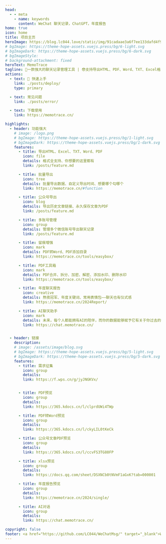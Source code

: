 ```yaml
---
head:
  - - meta
    - name: keywords
      content: WeChat 聊天记录，ChatGPT，年度报告
home: true
icon: home
title: 项目主页
heroImage: https://blog.lc044.love/static/img/91cadaae3a6f7ee133dafd4f9b5d8680.logo.webp
# bgImage: https://theme-hope-assets.vuejs.press/bg/6-light.svg
# bgImageDark: https://theme-hope-assets.vuejs.press/bg/6-dark.svg
# bgImageStyle:
# background-attachment: fixed
heroText: MemoTrace
tagline: 🧩一款强大的聊天记录管理工具 | 😎支持导出HTML、PDF、Word、TXT、Excel格式
actions:
  - text: 🚀 快速上手
    link: ./posts/deploy/
    type: primary

  - text: 常见问题
    link: ./posts/error/

  - text: 下载使用
    link: https://memotrace.cn/

highlights:
  - header: 功能强大
    # image: /logo.png
    # bgImage: https://theme-hope-assets.vuejs.press/bg/1-light.svg
    # bgImageDark: https://theme-hope-assets.vuejs.press/bg/1-dark.svg
    features:
      - title: 导出HTML、Excel、TXT、Word、PDF
        icon: file
        details: 格式全支持、你想要的这里都有
        link: /posts/feature.md

      - title: 批量导出
        icon: tree
        details: 批量导出数据、自定义导出时间、想要哪个勾哪个
        link: https://memotrace.cn/#function

      - title: 公众号导出
        icon: blog
        details: 导出历史文章链接、永久保存文章为PDF
        link: /posts/feature.md

      - title: 多账号管理
        icon: group
        details: 管理多个微信账号导出聊天记录
        link: /posts/feature.md

      - title: 留痕增强
        icon: mark
        details: PDF转Word、PDF添加目录
        link: https://memotrace.cn/tools/easybox/

      - title: PDF工具箱
        icon: mark
        details: PDF合并、拆分、加密、解密、添加水印、删除水印
        link: https://memotrace.cn/tools/easybox/

      - title: 年度聊天报告
        icon: creative
        details: 熬夜冠军、年度关键词、常用表情包——聊天也有仪式感
        link: https://memotrace.cn/2024Report/

      - title: AI聊天助手
        icon: mark
        details: 未来，每个人都能拥有AI的陪伴，而你的数据能够赋予它有关于你过去的珍贵记忆。
        link: https://chat.memotrace.cn/


  - header: 链接
    description:
    # image: /assets/image/blog.svg
    # bgImage: https://theme-hope-assets.vuejs.press/bg/5-light.svg
    # bgImageDark: https://theme-hope-assets.vuejs.press/bg/5-dark.svg
    features:
      - title: 需求征集
        icon: group
        details:
        link: https://f.wps.cn/g/jyJNGKVx/


      - title: PDF预览
        icon: group
        details:
        link: https://365.kdocs.cn/l/clprdUWi4TWp

      - title: PDF转Word预览
        icon: group
        details:
        link: https://365.kdocs.cn/l/ckyLIL0tKeCk

      - title: 公众号文章PDF预览
        icon: group
        details:
        link: https://365.kdocs.cn/l/ccvFS3TG80FP

      - title: xlsx预览
        icon: group
        details:
        link: https://docs.qq.com/sheet/DSXNCb0tNVmF1aGxK?tab=000001

      - title: 年度报告预览
        icon: group
        details:
        link: https://memotrace.cn/2024/single/

      - title: AI对话
        icon: group
        details:
        link: https://chat.memotrace.cn/

copyright: false
footer: <a href="https://github.com/LC044/WeChatMsg/" target="_blank">WechatMsg</a> 版权所有 © 2023-2025 忆墨痕  <br/> <br/> <a href="http://beian.miit.gov.cn/" target="_blank" rel="nofollow noopener">陕ICP备2023017789号</a>&nbsp;&nbsp;<a href="http://www.beian.gov.cn/portal/registerSystemInfo" rel="nofollow noopener" class="beian-police" target="_blank">陕公网安备61019002002696号</a>
---
```

